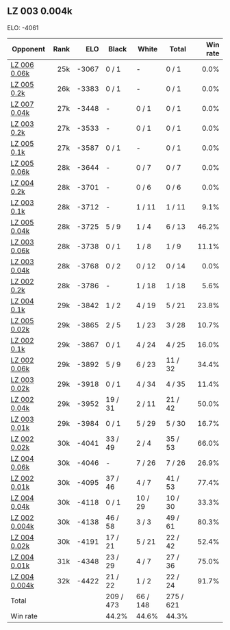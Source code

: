## LZ 003 0.004k ##

ELO: -4061

Opponent | Rank | ELO | Black | White | Total | Win rate
---------|-----:|----:|-------|-------|-------|-------:
[LZ 006 0.06k](LZ%20006%200.06k.md) | 25k | -3067 | 0 / 1 | - | 0 / 1 | 0.0%
[LZ 005 0.2k](LZ%20005%200.2k.md) | 26k | -3383 | 0 / 1 | - | 0 / 1 | 0.0%
[LZ 007 0.04k](LZ%20007%200.04k.md) | 27k | -3448 | - | 0 / 1 | 0 / 1 | 0.0%
[LZ 003 0.2k](LZ%20003%200.2k.md) | 27k | -3533 | - | 0 / 1 | 0 / 1 | 0.0%
[LZ 005 0.1k](LZ%20005%200.1k.md) | 27k | -3587 | 0 / 1 | - | 0 / 1 | 0.0%
[LZ 005 0.06k](LZ%20005%200.06k.md) | 28k | -3644 | - | 0 / 7 | 0 / 7 | 0.0%
[LZ 004 0.2k](LZ%20004%200.2k.md) | 28k | -3701 | - | 0 / 6 | 0 / 6 | 0.0%
[LZ 003 0.1k](LZ%20003%200.1k.md) | 28k | -3712 | - | 1 / 11 | 1 / 11 | 9.1%
[LZ 005 0.04k](LZ%20005%200.04k.md) | 28k | -3725 | 5 / 9 | 1 / 4 | 6 / 13 | 46.2%
[LZ 003 0.06k](LZ%20003%200.06k.md) | 28k | -3738 | 0 / 1 | 1 / 8 | 1 / 9 | 11.1%
[LZ 003 0.04k](LZ%20003%200.04k.md) | 28k | -3768 | 0 / 2 | 0 / 12 | 0 / 14 | 0.0%
[LZ 002 0.2k](LZ%20002%200.2k.md) | 28k | -3786 | - | 1 / 18 | 1 / 18 | 5.6%
[LZ 004 0.1k](LZ%20004%200.1k.md) | 29k | -3842 | 1 / 2 | 4 / 19 | 5 / 21 | 23.8%
[LZ 005 0.02k](LZ%20005%200.02k.md) | 29k | -3865 | 2 / 5 | 1 / 23 | 3 / 28 | 10.7%
[LZ 002 0.1k](LZ%20002%200.1k.md) | 29k | -3867 | 0 / 1 | 4 / 24 | 4 / 25 | 16.0%
[LZ 002 0.06k](LZ%20002%200.06k.md) | 29k | -3892 | 5 / 9 | 6 / 23 | 11 / 32 | 34.4%
[LZ 003 0.02k](LZ%20003%200.02k.md) | 29k | -3918 | 0 / 1 | 4 / 34 | 4 / 35 | 11.4%
[LZ 002 0.04k](LZ%20002%200.04k.md) | 29k | -3952 | 19 / 31 | 2 / 11 | 21 / 42 | 50.0%
[LZ 003 0.01k](LZ%20003%200.01k.md) | 29k | -3984 | 0 / 1 | 5 / 29 | 5 / 30 | 16.7%
[LZ 002 0.02k](LZ%20002%200.02k.md) | 30k | -4041 | 33 / 49 | 2 / 4 | 35 / 53 | 66.0%
[LZ 004 0.06k](LZ%20004%200.06k.md) | 30k | -4046 | - | 7 / 26 | 7 / 26 | 26.9%
[LZ 002 0.01k](LZ%20002%200.01k.md) | 30k | -4095 | 37 / 46 | 4 / 7 | 41 / 53 | 77.4%
[LZ 004 0.04k](LZ%20004%200.04k.md) | 30k | -4118 | 0 / 1 | 10 / 29 | 10 / 30 | 33.3%
[LZ 002 0.004k](LZ%20002%200.004k.md) | 30k | -4138 | 46 / 58 | 3 / 3 | 49 / 61 | 80.3%
[LZ 004 0.02k](LZ%20004%200.02k.md) | 30k | -4191 | 17 / 21 | 5 / 21 | 22 / 42 | 52.4%
[LZ 004 0.01k](LZ%20004%200.01k.md) | 31k | -4348 | 23 / 29 | 4 / 7 | 27 / 36 | 75.0%
[LZ 004 0.004k](LZ%20004%200.004k.md) | 32k | -4422 | 21 / 22 | 1 / 2 | 22 / 24 | 91.7%
Total | | | 209 / 473 | 66 / 148 | 275 / 621 | 
Win rate| | | 44.2% | 44.6% | 44.3% | 
